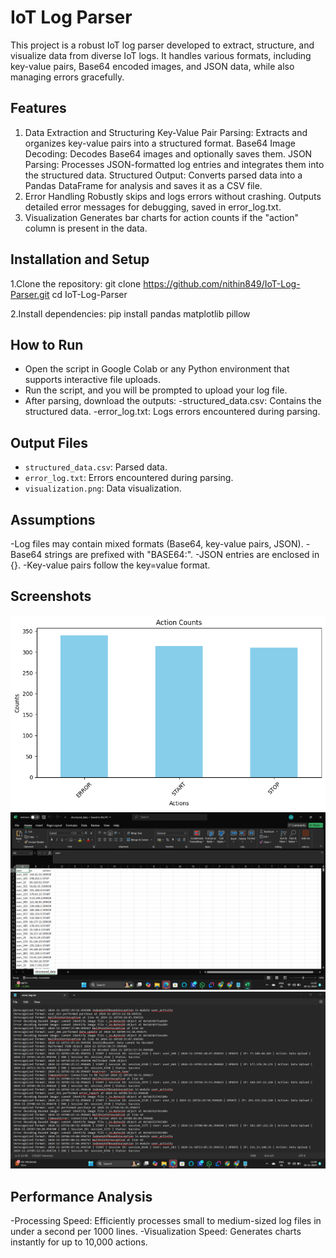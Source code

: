 # IoT Log Parser

This project is a robust IoT log parser developed to extract, structure, and visualize data from diverse IoT logs. It handles various formats, including key-value pairs, Base64 encoded images, and JSON data, while also managing errors gracefully.

## Features
1. Data Extraction and Structuring
Key-Value Pair Parsing: Extracts and organizes key-value pairs into a structured format.
Base64 Image Decoding: Decodes Base64 images and optionally saves them.
JSON Parsing: Processes JSON-formatted log entries and integrates them into the structured data.
Structured Output: Converts parsed data into a Pandas DataFrame for analysis and saves it as a CSV file.
2. Error Handling
Robustly skips and logs errors without crashing.
Outputs detailed error messages for debugging, saved in error_log.txt.
3. Visualization
Generates bar charts for action counts if the "action" column is present in the data.

## Installation and Setup
1.Clone the repository:
git clone https://github.com/nithin849/IoT-Log-Parser.git
cd IoT-Log-Parser

2.Install dependencies:
pip install pandas matplotlib pillow

## How to Run
- Open the script in Google Colab or any Python environment that supports interactive file uploads.
- Run the script, and you will be prompted to upload your log file.
- After parsing, download the outputs:
  -structured_data.csv: Contains the structured data.
  -error_log.txt: Logs errors encountered during parsing.

## Output Files
- `structured_data.csv`: Parsed data.
- `error_log.txt`: Errors encountered during parsing.
- `visualization.png`: Data visualization.

## Assumptions
-Log files may contain mixed formats (Base64, key-value pairs, JSON).
-Base64 strings are prefixed with "BASE64:".
-JSON entries are enclosed in {}.
-Key-value pairs follow the key=value format.

## Screenshots
![Visualization](visualization.png)
![structured.csv file](structured.png)
![ErrorLog](error_log.png)

## Performance Analysis
-Processing Speed: Efficiently processes small to medium-sized log files in under a second per 1000 lines.
-Visualization Speed: Generates charts instantly for up to 10,000 actions.
